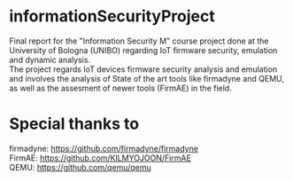 # informationSecurityProject
Final report for the "Information Security M" course project done at the University of Bologna (UNIBO) regarding IoT firmware security, emulation and dynamic analysis. <br/>
The project regards IoT devices firmware security analysis and emulation and involves the analysis of State of the art tools like firmadyne and QEMU, as well as the assesment of newer tools (FirmAE) in the field.

# Special thanks to
firmadyne: https://github.com/firmadyne/firmadyne <br/>
FirmAE: https://github.com/KILMYOJOON/FirmAE <br/>
QEMU: https://github.com/qemu/qemu
